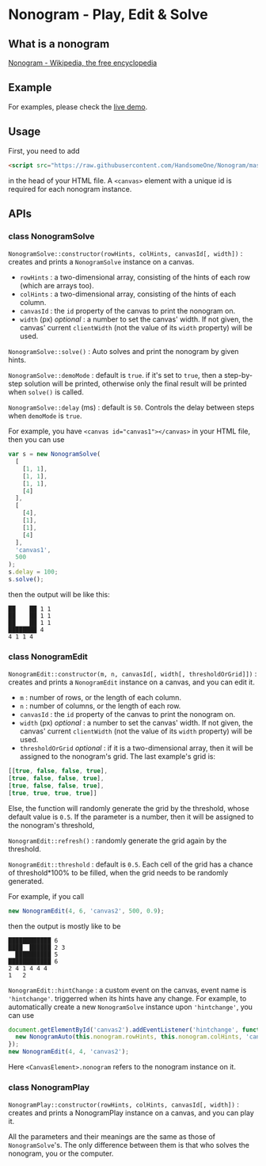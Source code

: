 # Nonogram - Play, Edit & Solve

## What is a nonogram

[Nonogram - Wikipedia, the free encyclopedia](https://en.wikipedia.org/wiki/Nonogram)

## Example

For examples, please check the [live demo](http://handsomeone.github.io/Nonogram).

## Usage

First, you need to add

```html
<script src="https://raw.githubusercontent.com/HandsomeOne/Nonogram/master/nonogram.js"></script>
```

in the head of your HTML file. A ```<canvas>``` element with a unique id is required for each nonogram instance.

## APIs

### class NonogramSolve

```NonogramSolve::constructor(rowHints, colHints, canvasId[, width])``` : creates and prints a ```NonogramSolve``` instance on a canvas.

- ```rowHints``` : a two-dimensional array, consisting of the hints of each row (which are arrays too).
- ```colHints``` : a two-dimensional array, consisting of the hints of each column.
- ```canvasId``` : the ```id``` property of the canvas to print the nonogram on.
- ```width``` (px) *optional* : a number to set the canvas' width. If not given, the canvas' current ```clientWidth``` (not the value of its ```width``` property) will be used.

```NonogramSolve::solve()``` : Auto solves and print the nonogram by given hints.

```NonogramSolve::demoMode``` : default is ```true```. if it's set to ```true```, then a step-by-step solution will be printed, otherwise only the final result will be printed when ```solve()``` is called.

```NonogramSolve::delay``` (ms) : default is ```50```. Controls the delay between steps when ```demoMode``` is ```true```.

For example, you have ```<canvas id="canvas1"></canvas>``` in your HTML file, then you can use
```javascript
var s = new NonogramSolve(
  [
    [1, 1],
    [1, 1],
    [1, 1],
    [4]
  ],
  [
    [4],
    [1],
    [1],
    [4]
  ],
  'canvas1',
  500
);
s.delay = 100;
s.solve();
```
then the output will be like this:
```
██    ██ 1 1
██    ██ 1 1
██    ██ 1 1
████████ 4
4 1 1 4
```

### class NonogramEdit

```NonogramEdit::constructor(m, n, canvasId[, width[, thresholdOrGrid]])``` : creates and prints a ```NonogramEdit``` instance on a canvas, and you can edit it.

- ```m``` : number of rows, or the length of each column.
- ```n``` : number of columns, or the length of each row.
- ```canvasId``` : the ```id``` property of the canvas to print the nonogram on.
- ```width``` (px) *optional* : a number to set the canvas' width. If not given, the canvas' current ```clientWidth``` (not the value of its ```width``` property) will be used.
- ```thresholdOrGrid``` *optional* : if it is a two-dimensional array, then it will be assigned to the nonogram's grid. The last example's grid is:
```javascript
[[true, false, false, true],
[true, false, false, true],
[true, false, false, true],
[true, true, true, true]]
```
Else, the function will randomly generate the grid by the threshold, whose default value is ```0.5```. If the parameter is a number, then it will be assigned to the nonogram's threshold, 

```NonogramEdit::refresh()``` : randomly generate the grid again by the threshold.

```NonogramEdit::threshold``` : default is ```0.5```. Each cell of the grid has a chance of threshold*100% to be filled, when the grid needs to be randomly generated.

For example, if you call
```javascript
new NonogramEdit(4, 6, 'canvas2', 500, 0.9);
```
then the output is mostly like to be
```
████████████ 6
████  ██████ 2 3
  ██████████ 5
████████████ 6
2 4 1 4 4 4
1   2
```

```NonogramEdit::hintChange``` : a custom event on the canvas, event name is ```'hintchange'```. triggerred when its hints have any change. For example, to automatically create a new ```NonogramSolve``` instance upon ```'hintchange'```, you can use
```javascript
document.getElementById('canvas2').addEventListener('hintchange', function () {
  new NonogramAuto(this.nonogram.rowHints, this.nonogram.colHints, 'canvas1').solve();
});
new NonogramEdit(4, 4, 'canvas2');
```
Here ```<CanvasElement>.nonogram``` refers to the nonogram instance on it.

### class NonogramPlay

```NonogramPlay::constructor(rowHints, colHints, canvasId[, width])``` : creates and prints a NonogramPlay instance on a canvas, and you can play it.

All the parameters and their meanings are the same as those of ```NonogramSolve```'s. The only difference between them is that who solves the nonogram, you or the computer.
